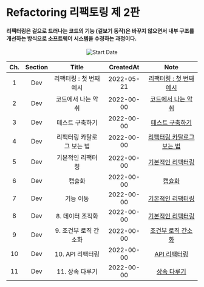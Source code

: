 # Refactoring 리팩토링 제 2판

#### 리팩터링은 겉으로 드러나는 코드의 기능 (겉보기 동작)은 바꾸지 않으면서 내부 구조를 개선하는 방식으로 소프트웨어 시스템을 수정하는 과정이다.

<div align="center">

![Start Date](https://img.shields.io/badge/Start%20Date-2022--05--21-23d16b.svg)

</div>
<div align="center">

| Ch. | Section |           Title           | CreatedAt  |                 Note                 |
| :-: | :-----: | :-----------------------: | :--------: | :----------------------------------: |
|  1  |   Dev   |  리팩터링 : 첫 번째 예시  | 2022-05-21 |  [리팩터링 : 첫 번째 예시](ch01.md)  |
|  2  |   Dev   |    코드에서 나는 악취     | 2022-00-00 |    [코드에서 나는 악취](ch02.md)     |
|  3  |   Dev   |      테스트 구축하기      | 2022-00-00 |     [테스트 구축하기 ](ch03.md)      |
|  4  |   Dev   | 리팩터링 카탈로그 보는 법 | 2022-00-00 | [리팩터링 카탈로그 보는 법](ch04.md) |
|  5  |   Dev   |     기본적인 리팩터링     | 2022-00-00 |     [기본적인 리팩터링](ch05.md)     |
|  6  |   Dev   |          캡슐화           | 2022-00-00 |          [캡슐화](ch06.md)           |
|  7  |   Dev   |         기능 이동         | 2022-00-00 |     [기본적인 리팩터링](ch07.md)     |
|  8  |   Dev   |     8. 데이터 조직화      | 2022-00-00 |     [기본적인 리팩터링](ch08.md)     |
|  9  |   Dev   |   9. 조건부 로직 간소화   | 2022-00-00 |    [조건부 로직 간소화](ch09.md)     |
| 10  |   Dev   |     10. API 리팩터링      | 2022-00-00 |       [API 리팩터링](ch10.md)        |
| 11  |   Dev   |      11. 상속 다루기      | 2022-00-00 |        [상속 다루기 ](ch1.md)        |

</div>
